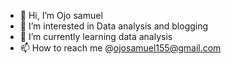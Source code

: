 - 👋 Hi, I’m Ojo samuel 
- 👀 I’m interested in Data analysis and blogging
- 🌱 I’m currently learning data analysis
- 📫 How to reach me @ojosamuel155@gmail.com

<!---
errlboi155/errlboi155 is a ✨ special ✨ repository because its `README.md` (this file) appears on your GitHub profile.
You can click the Preview link to take a look at your changes.
--->
